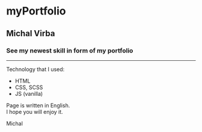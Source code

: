 # myPortfolio  
## Michal Virba  
### See my newest skill in form of my portfolio  
---
Technology that I used:  
* HTML  
* CSS, SCSS  
* JS (vanilla)  
  
Page is written in English.  
I hope you will enjoy it.  
  
Michal

